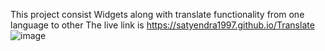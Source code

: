 This project consist Widgets along with translate functionality from one language to other
The live link is
https://satyendra1997.github.io/Translate
![image](https://user-images.githubusercontent.com/52390883/154953790-1e373bdf-dc8f-41cf-bc43-e79140db7f9b.png)

